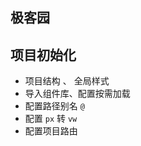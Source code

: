 ## 极客园



## 项目初始化

- 项目结构 、 全局样式
- 导入组件库、配置按需加载
- 配置路径别名 `@`
- 配置 `px` 转  `vw`
- 配置项目路由 













































